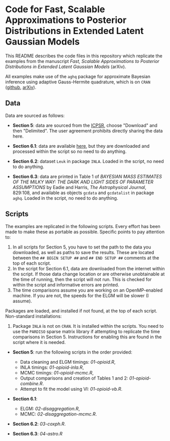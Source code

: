 # Code for Fast, Scalable Approximations to Posterior Distributions in Extended Latent Gaussian Models

This README describes the code files in this repository which replicate the examples from the manuscript *Fast, Scalable Approximations to Posterior Distributions in Extended Latent Gaussian Models* (arXiv).

All examples make use of the `aghq` package for approximate Bayesian inference using adaptive Gauss-Hermite quadrature, which is on `CRAN` ([github](https://github.com/awstringer1/aghq/), [arXiv](https://arxiv.org/abs/2101.04468)).

## Data

Data are sourced as follows:

- **Section 5**: data are sourced from the [ICPSR](https://www.icpsr.umich.edu/web/ICPSR/studies/30122), choose "Download" and then "Delimited". The user agreement prohibits directly sharing the data here.

- **Section 6.1**: data are available [here](https://github.com/aknandi/disaggregation_paper/tree/master/data), but they are downloaded and processed within the script so no need to do anything.

- **Section 6.2**: dataset `Leuk` in package `INLA`. Loaded in the script, no need to do anything.

- **Section 6.3**: data are printed in Table 1 of *BAYESIAN MASS ESTIMATES OF THE MILKY WAY: THE DARK AND LIGHT SIDES OF PARAMETER ASSUMPTIONS* by Eadie and Harris, *The Astrophysical Journal*, 829:108, and available as objects `gcdata` and `gcdatalist` in package `aghq`. Loaded in the script, no need to do anything.

## Scripts

The examples are replicated in the following scripts. Every effort has been made to make these as portable as possible. Specific points to pay attention to:

1. In all scripts for Section 5, you have to set the path to the data you downloaded, as well as paths to save the results. These are located between the `## BEGIN SETUP ##` and `## END SETUP ##` comments at the top of each script.
2. In the script for Section 6.1, data are downloaded from the internet within the script. If those data change location or are otherwise unobtainable at the time of running, then the script will not run. This is checked for within the script and informative errors are printed.
3. The time comparisons assume you are working on an OpenMP-enabled machine. If you are not, the speeds for the ELGM will be slower (I assume).

Packages are loaded, and installed if not found, at the top of each script. Non-standard installations:

1. Package `INLA` is not on `CRAN`. It is installed within the scripts. You need to use the `PARDISO` sparse matrix library if attempting to replicate the time comparisons in Section 5. Instructions for enabling this are found in the script where it is needed.

- **Section 5**: run the following scripts in the order provided:
  - Data cleaning and ELGM timings: *01-opioid.R*,
  - INLA timings: *01-opioid-inla.R*,
  - MCMC timings: *01-opioid-mcmc.R*,
  - Output comparisons and creation of Tables 1 and 2: *01-opioid-combine.R*.
  - Attempt to fit the model using VI: *01-opioid-vb.R*.

- **Section 6.1**:
  - ELGM: *02-disaggregation.R*,
  - MCMC: *02-disaggregation-mcmc.R*.

- **Section 6.2**: *03-coxph.R*.

- **Section 6.3**: *04-astro.R*
